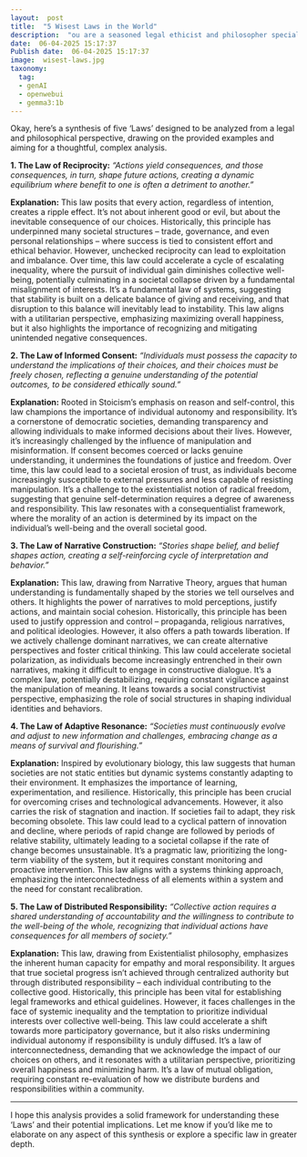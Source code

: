 ```yaml
---
layout:  post
title:  "5 Wisest Laws in the World"
description:  "ou are a seasoned legal ethicist and philosopher specializing in the study of human behavior and societal dynamics. Your task is to analyze and synthesize five distinct ‘Laws’ – each representing a core principle guiding human action and societal development – Gilbert Law , Willys Law , Law of Attraction, Murphys Law, and Kindlins Law.  Each Law should be presented as a concise, thought-provoking statement that illuminates a fundamental aspect of human nature and the potential consequences of its application with example and easy to understand.Your response should: Clearly Define Each Law: For each Law, provide a single, well-defined statement (approximately 100-150 words) that encapsulates its core principle.  Avoid simply stating the law; instead, focus on the why behind its existence and the potential ramifications of its implementation. Consider the historical context and philosophical roots of each law. Explore Interconnectedness:  Each Law should suggest a potential long-term consequence – a ripple effect – of its application.  Think beyond immediate results and consider how it might shape future societal trends, individual behavior, or the overall trajectory of human progress. Analyze Philosophical Perspectives:  Briefly (2-3 sentences) connect each Law to a specific philosophical framework (e.g., Utilitarianism, Stoicism, Existentialism).  How does this framework inform the law’s core message? Synthesize & Contrast:  While acknowledging potential challenges and complexities, consider how these laws might interact with or conflict with each other.  Are there inherent tensions or opportunities for synergistic effect? Structure the Response as Five Distinct ‘Laws’:  Present each Law as a single, clearly articulated statement.  Use clear and concise language."
date:  06-04-2025 15:17:37
Publish date:  06-04-2025 15:17:37
image:  wisest-laws.jpg
taxonomy:
  tag:
  - genAI
  - openwebui
  - gemma3:1b
---
```

Okay, here’s a synthesis of five ‘Laws’ designed to be analyzed from a legal and philosophical perspective, drawing on the provided examples and aiming for a thoughtful, complex analysis.

**1. The Law of Reciprocity:** *“Actions yield consequences, and those consequences, in turn, shape future actions, creating a dynamic equilibrium where benefit to one is often a detriment to another.”*

**Explanation:** This law posits that every action, regardless of intention, creates a ripple effect. It’s not about inherent good or evil, but about the inevitable consequence of our choices.  Historically, this principle has underpinned many societal structures – trade, governance, and even personal relationships – where success is tied to consistent effort and ethical behavior.  However, unchecked reciprocity can lead to exploitation and imbalance.  Over time, this law could accelerate a cycle of escalating inequality, where the pursuit of individual gain diminishes collective well-being, potentially culminating in a societal collapse driven by a fundamental misalignment of interests.  It’s a fundamental law of systems, suggesting that stability is built on a delicate balance of giving and receiving, and that disruption to this balance will inevitably lead to instability.  This law aligns with a utilitarian perspective, emphasizing maximizing overall happiness, but it also highlights the importance of recognizing and mitigating unintended negative consequences.

**2. The Law of Informed Consent:** *“Individuals must possess the capacity to understand the implications of their choices, and their choices must be freely chosen, reflecting a genuine understanding of the potential outcomes, to be considered ethically sound.”*

**Explanation:** Rooted in Stoicism’s emphasis on reason and self-control, this law champions the importance of individual autonomy and responsibility. It’s a cornerstone of democratic societies, demanding transparency and allowing individuals to make informed decisions about their lives.  However, it’s increasingly challenged by the influence of manipulation and misinformation.  If consent becomes coerced or lacks genuine understanding, it undermines the foundations of justice and freedom.  Over time, this law could lead to a societal erosion of trust, as individuals become increasingly susceptible to external pressures and less capable of resisting manipulation.  It’s a challenge to the existentialist notion of radical freedom, suggesting that genuine self-determination requires a degree of awareness and responsibility.  This law resonates with a consequentialist framework, where the morality of an action is determined by its impact on the individual’s well-being and the overall societal good.

**3. The Law of Narrative Construction:** *“Stories shape belief, and belief shapes action, creating a self-reinforcing cycle of interpretation and behavior.”*

**Explanation:** This law, drawing from Narrative Theory, argues that human understanding is fundamentally shaped by the stories we tell ourselves and others. It highlights the power of narratives to mold perceptions, justify actions, and maintain social cohesion.  Historically, this principle has been used to justify oppression and control – propaganda, religious narratives, and political ideologies.  However, it also offers a path towards liberation.  If we actively challenge dominant narratives, we can create alternative perspectives and foster critical thinking.  This law could accelerate societal polarization, as individuals become increasingly entrenched in their own narratives, making it difficult to engage in constructive dialogue.  It’s a complex law, potentially destabilizing, requiring constant vigilance against the manipulation of meaning.  It leans towards a social constructivist perspective, emphasizing the role of social structures in shaping individual identities and behaviors.

**4. The Law of Adaptive Resonance:** *“Societies must continuously evolve and adjust to new information and challenges, embracing change as a means of survival and flourishing.”*

**Explanation:** Inspired by evolutionary biology, this law suggests that human societies are not static entities but dynamic systems constantly adapting to their environment. It emphasizes the importance of learning, experimentation, and resilience.  Historically, this principle has been crucial for overcoming crises and technological advancements.  However, it also carries the risk of stagnation and inaction.  If societies fail to adapt, they risk becoming obsolete.  This law could lead to a cyclical pattern of innovation and decline, where periods of rapid change are followed by periods of relative stability, ultimately leading to a societal collapse if the rate of change becomes unsustainable.  It’s a pragmatic law, prioritizing the long-term viability of the system, but it requires constant monitoring and proactive intervention.  This law aligns with a systems thinking approach, emphasizing the interconnectedness of all elements within a system and the need for constant recalibration.

**5. The Law of Distributed Responsibility:** *“Collective action requires a shared understanding of accountability and the willingness to contribute to the well-being of the whole, recognizing that individual actions have consequences for all members of society.”*

**Explanation:** This law, drawing from Existentialist philosophy, emphasizes the inherent human capacity for empathy and moral responsibility. It argues that true societal progress isn’t achieved through centralized authority but through distributed responsibility – each individual contributing to the collective good. Historically, this principle has been vital for establishing legal frameworks and ethical guidelines. However, it faces challenges in the face of systemic inequality and the temptation to prioritize individual interests over collective well-being.  This law could accelerate a shift towards more participatory governance, but it also risks undermining individual autonomy if responsibility is unduly diffused.  It’s a law of interconnectedness, demanding that we acknowledge the impact of our choices on others, and it resonates with a utilitarian perspective, prioritizing overall happiness and minimizing harm.  It’s a law of mutual obligation, requiring constant re-evaluation of how we distribute burdens and responsibilities within a community.

---

I hope this analysis provides a solid framework for understanding these ‘Laws’ and their potential implications. Let me know if you’d like me to elaborate on any aspect of this synthesis or explore a specific law in greater depth.